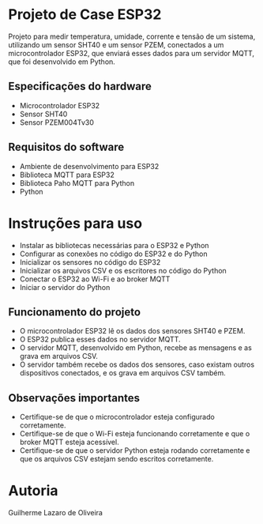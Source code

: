 # Projeto de Case ESP32

Projeto para medir temperatura, umidade, corrente e tensão de um sistema, utilizando um sensor SHT40 e um sensor PZEM, conectados a um microcontrolador ESP32, que enviará esses dados para um servidor MQTT, que foi desenvolvido em Python.

## Especificações do hardware

- Microcontrolador ESP32
- Sensor SHT40
- Sensor PZEM004Tv30

## Requisitos do software

- Ambiente de desenvolvimento para ESP32
- Biblioteca MQTT para ESP32
- Biblioteca Paho MQTT para Python
- Python

# Instruções para uso

- Instalar as bibliotecas necessárias para o ESP32 e Python
- Configurar as conexões no código do ESP32 e do Python
- Inicializar os sensores no código do ESP32
- Inicializar os arquivos CSV e os escritores no código do Python
- Conectar o ESP32 ao Wi-Fi e ao broker MQTT
- Iniciar o servidor do Python

## Funcionamento do projeto

- O microcontrolador ESP32 lê os dados dos sensores SHT40 e PZEM.
- O ESP32 publica esses dados no servidor MQTT.
- O servidor MQTT, desenvolvido em Python, recebe as mensagens e as grava em arquivos CSV.
- O servidor também recebe os dados dos sensores, caso existam outros dispositivos conectados, e os grava em arquivos CSV também.

## Observações importantes

- Certifique-se de que o microcontrolador esteja configurado corretamente.
- Certifique-se de que o Wi-Fi esteja funcionando corretamente e que o broker MQTT esteja acessível.
- Certifique-se de que o servidor Python esteja rodando corretamente e que os arquivos CSV estejam sendo escritos corretamente.

# Autoria

Guilherme Lazaro de Oliveira
